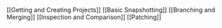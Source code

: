 [[Getting and Creating Projects]]
[[Basic Snapshotting]]
[[Branching and Merging]]
[[Inspection and Comparison]]
[[Patching]]
